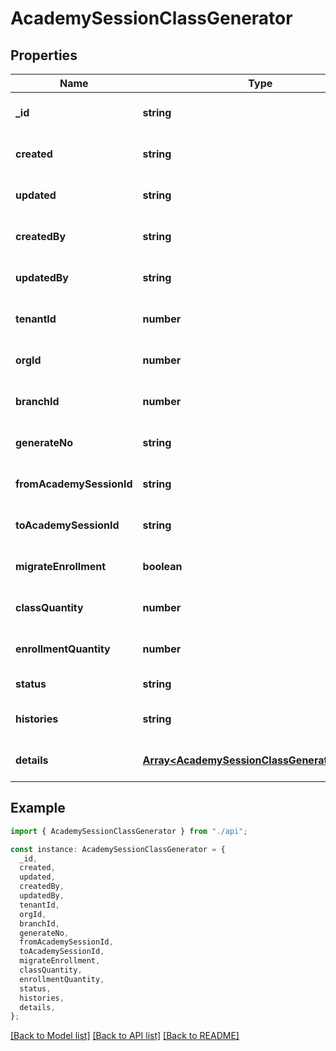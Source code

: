 # AcademySessionClassGenerator

## Properties

| Name                     | Type                                                                                           | Description | Notes                             |
| ------------------------ | ---------------------------------------------------------------------------------------------- | ----------- | --------------------------------- |
| **\_id**                 | **string**                                                                                     |             | [optional] [default to undefined] |
| **created**              | **string**                                                                                     |             | [optional] [default to undefined] |
| **updated**              | **string**                                                                                     |             | [optional] [default to undefined] |
| **createdBy**            | **string**                                                                                     |             | [optional] [default to undefined] |
| **updatedBy**            | **string**                                                                                     |             | [optional] [default to undefined] |
| **tenantId**             | **number**                                                                                     |             | [optional] [default to undefined] |
| **orgId**                | **number**                                                                                     |             | [optional] [default to undefined] |
| **branchId**             | **number**                                                                                     |             | [optional] [default to undefined] |
| **generateNo**           | **string**                                                                                     |             | [optional] [default to undefined] |
| **fromAcademySessionId** | **string**                                                                                     |             | [optional] [default to undefined] |
| **toAcademySessionId**   | **string**                                                                                     |             | [optional] [default to undefined] |
| **migrateEnrollment**    | **boolean**                                                                                    |             | [optional] [default to undefined] |
| **classQuantity**        | **number**                                                                                     |             | [optional] [default to undefined] |
| **enrollmentQuantity**   | **number**                                                                                     |             | [optional] [default to undefined] |
| **status**               | **string**                                                                                     |             | [default to undefined]            |
| **histories**            | **string**                                                                                     |             | [optional] [default to undefined] |
| **details**              | [**Array&lt;AcademySessionClassGeneratorDetails&gt;**](AcademySessionClassGeneratorDetails.md) |             | [optional] [default to undefined] |

## Example

```typescript
import { AcademySessionClassGenerator } from "./api";

const instance: AcademySessionClassGenerator = {
  _id,
  created,
  updated,
  createdBy,
  updatedBy,
  tenantId,
  orgId,
  branchId,
  generateNo,
  fromAcademySessionId,
  toAcademySessionId,
  migrateEnrollment,
  classQuantity,
  enrollmentQuantity,
  status,
  histories,
  details,
};
```

[[Back to Model list]](../README.md#documentation-for-models) [[Back to API list]](../README.md#documentation-for-api-endpoints) [[Back to README]](../README.md)
